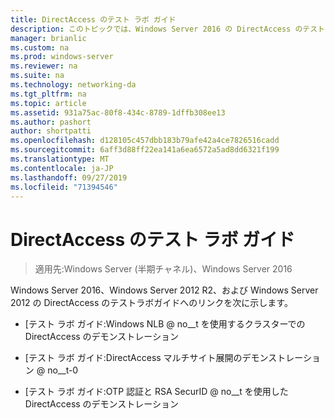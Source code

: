 ```yaml
---
title: DirectAccess のテスト ラボ ガイド
description: このトピックでは、Windows Server 2016 の DirectAccess のテストラボガイドへのリンクを示します。
manager: brianlic
ms.custom: na
ms.prod: windows-server
ms.reviewer: na
ms.suite: na
ms.technology: networking-da
ms.tgt_pltfrm: na
ms.topic: article
ms.assetid: 931a75ac-80f8-434c-8789-1dffb308ee13
ms.author: pashort
author: shortpatti
ms.openlocfilehash: d128105c457dbb183b79afe42a4ce7826516cadd
ms.sourcegitcommit: 6aff3d88ff22ea141a6ea6572a5ad8dd6321f199
ms.translationtype: MT
ms.contentlocale: ja-JP
ms.lasthandoff: 09/27/2019
ms.locfileid: "71394546"
---
```

# <a name="directaccess-test-lab-guides"></a>DirectAccess のテスト ラボ ガイド

>適用先:Windows Server (半期チャネル)、Windows Server 2016

Windows Server 2016、Windows Server 2012 R2、および Windows Server 2012 の DirectAccess のテストラボガイドへのリンクを次に示します。

- [テスト ラボ ガイド:Windows NLB @ no__t を使用するクラスターでの DirectAccess のデモンストレーション

- [テスト ラボ ガイド:DirectAccess マルチサイト展開のデモンストレーション @ no__t-0

- [テスト ラボ ガイド:OTP 認証と RSA SecurID @ no__t を使用した DirectAccess のデモンストレーション
